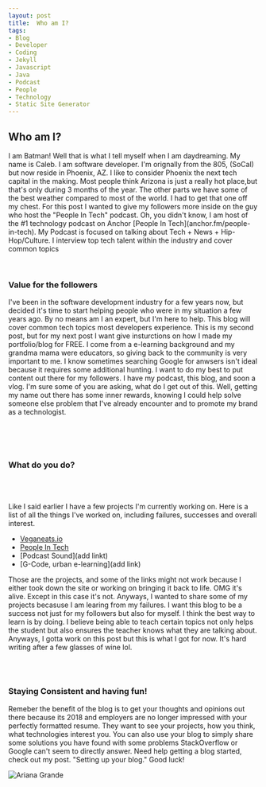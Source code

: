 ```yaml
---
layout: post
title:  Who am I?
tags:
- Blog
- Developer
- Coding
- Jekyll
- Javascript
- Java
- Podcast
- People
- Technology
- Static Site Generator
---
```


<h2 id="heading2">Who am I?</h2>

<p>
I am Batman! Well that is what I tell myself when I am daydreaming. My name is Caleb. I am software developer. I'm orignally from the 805, (SoCal) but now reside in Phoenix, AZ. I like to consider Phoenix the next tech capital in the making. Most people think Arizona is just a really hot place,but that's only during 3 months of the year. The other parts we have some of the best weather compared to most of the world. I had to get that one off my chest. For this post I wanted to give my followers more inside on the guy who host the "People In Tech" podcast. Oh, you didn't know, I am host of the #1 technology podcast on Anchor [People In Tech](anchor.fm/people-in-tech). My Podcast is focused on talking about Tech + News + Hip-Hop/Culture. I interview top tech talent within the industry and cover common topics 
</p>

<br />
<h3 id="heading3">Value for the followers</h3>
<p>
I've been in the software development industry for a few years now, but decided it's time to start helping people who were in my situation a few years ago. By no means am I an expert, but I'm here to help. This blog will cover common tech topics most developers experience. This is my second post, but for my next post I want give insturctions on how I made my portfolio/blog for FREE. I come from a e-learning background and my grandma mama were educators, so giving back to the community is very important to me. I know sometimes searching Google for anwsers isn't ideal because it requires some additional hunting. I want to do my best to put content out there for my followers. I have my podcast, this blog, and soon a vlog. I'm sure some of you are asking, what do I get out of this. Well, getting my name out there has some inner rewards, knowing I could help solve someone else problem that I've already encounter and to promote my brand as a technologist. 
</p>
<br />

<br />
<br />
<h3 id="heading3">What do you do?</h3>
<br />


<br />
<p>
Like I said earlier I have a few projects I'm currently working on. Here is a list of all the things I've worked on, including failures, successes and overall interest. 
 
 * [Veganeats.io](https:veganeats.io)
 * [People In Tech](anchor.fm/people-in-tech)
 * [Podcast Sound](add linkt)
 * [G-Code, urban e-learning](add link)

 Those are the projects, and some of the links might not work because I either took down the site or working on bringing it back to life. OMG it's alive. Except in this case it's not. Anyways, I wanted to share some of my projects becasuse I am learing from my failures. I want this blog to be a success not just for my followers but also for myself. I think the best way to learn is by doing. I believe being able to teach certain topics not only helps the student but also ensures the teacher knows what they are talking about. Anyways, I gotta work on this post but this is what I got for now. It's hard writing after a few glasses of wine lol.
</p>

<br />
<br />
<h3 id="heading3">Staying Consistent and having fun!</h3>
<p>
Remeber the benefit of the blog is to get your thoughts and opinions out there because its 2018 and employers are no longer impressed with your perfectly formatted resume. They want to see your projects, how you think, what technologies interest you. You can also use your blog to simply share some solutions you have found with some problems StackOverflow or Google can't seem to directly answer. Need help getting a blog started, check out my post. "Setting up your blog." Good luck!
</p>

![Ariana Grande](https://media.giphy.com/media/mYJXSersIdrkA/giphy.gif "Ariana Grande")